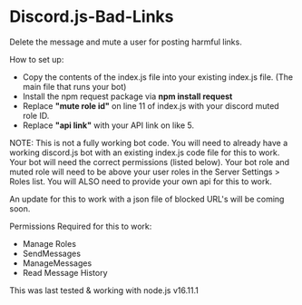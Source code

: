 # Discord.js-Bad-Links
Delete the message and mute a user for posting harmful links.

How to set up:
- Copy the contents of the index.js file into your existing index.js file. (The main file that runs your bot)
- Install the npm request package via **npm install request**
- Replace **"mute role id"** on line 11 of index.js with your discord muted role ID.
- Replace **"api link"** with your API link on like 5.


NOTE: This is not a fully working bot code. You will need to already have a working discord.js bot with an existing index.js code file for this to work.
      Your bot will need the correct permissions (listed below). Your bot role and muted role will need to be above your user roles in the Server Settings > Roles list.
      You will ALSO need to provide your own api for this to work.
      
      
An update for this to work with a json file of blocked URL's will be coming soon.

Permissions Required for this to work:
- Manage Roles
- SendMessages 
- ManageMessages
- Read Message History



This was last tested & working with node.js v16.11.1
